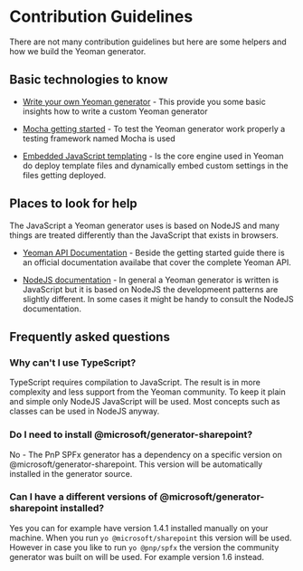 # Contribution Guidelines

There are not many contribution guidelines but here are some helpers and how we build the Yeoman generator.

## Basic technologies to know

* [Write your own Yeoman generator](http://yeoman.io/authoring/) - This provide you some basic insights how to write a custom Yeoman generator

* [Mocha getting started](https://mochajs.org/#getting-started) - To test the Yeoman generator work properly a testing framework named Mocha is used

* [Embedded JavaScript templating](http://ejs.co) - Is the core engine used in Yeoman do deploy template files and dynamically embed custom settings in the files getting deployed.

## Places to look for help
The JavaScript a Yeoman generator uses is based on NodeJS and many things are treated differently than the JavaScript that exists in browsers.

* [Yeoman API Documentation](http://yeoman.io/generator/) - 
Beside the getting started guide there is an official documentation availabe that cover the complete Yeoman API.

* [NodeJS documentation](https://nodejs.org/dist/latest-v8.x/docs/api/) -
In general a Yeoman generator is written is JavaScript but it is based on NodeJS the developmeent patterns are slightly different. In some cases it might be handy to consult the NodeJS documentation.

## Frequently asked questions

### Why can't I use TypeScript?
TypeScript requires compilation to JavaScript. The result is in more complexity and less support from the Yeoman community. To keep it plain and simple only NodeJS JavaScript will be used. Most concepts such as classes can be used in NodeJS anyway.

### Do I need to install @microsoft/generator-sharepoint?
No - The PnP SPFx generator has a dependency on a specific version on @microsoft/generator-sharepoint. This version will be automatically installed in the generator source.

### Can I have a different versions of @microsoft/generator-sharepoint installed?
Yes you can for example have version 1.4.1 installed manually on your machine. When you run `yo @microsoft/sharepoint` this version will be used. However in case you like to run `yo @pnp/spfx` the version the community generator was built on will be used. For example version 1.6 instead.


